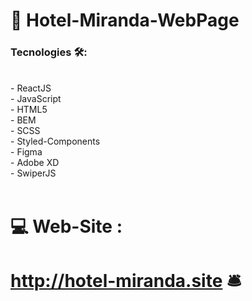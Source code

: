 #  🏨  Hotel-Miranda-WebPage 

###  Tecnologies 🛠️: 
<br/>
- ReactJS <br/>
- JavaScript <br/>
- HTML5 <br/>
- BEM <br/>
- SCSS <br/>
- Styled-Components <br/>
- Figma <br/>
- Adobe XD <br/>
- SwiperJS <br/>
<br/>

# 💻 Web-Site : 

# http://hotel-miranda.site   🛎️

                                                                                                                                        
